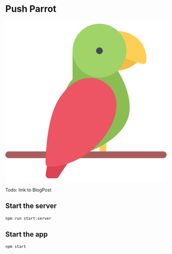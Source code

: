 # Push Parrot

![An image of a parrot|300](./public/parrot.svg)

Todo: link to BlogPost

## Start the server

```bash
npm run start:server
```

## Start the app

```bash
npm start
```
